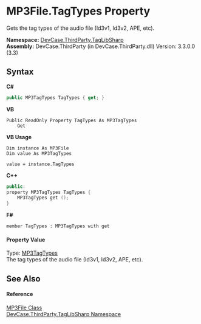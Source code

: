 # MP3File.TagTypes Property 
 

Gets the tag types of the audio file (Id3v1, Id3v2, APE, etc).

**Namespace:**&nbsp;<a href="N_DevCase_ThirdParty_TagLibSharp">DevCase.ThirdParty.TagLibSharp</a><br />**Assembly:**&nbsp;DevCase.ThirdParty (in DevCase.ThirdParty.dll) Version: 3.3.0.0 (3.3)

## Syntax

**C#**<br />
``` C#
public MP3TagTypes TagTypes { get; }
```

**VB**<br />
``` VB
Public ReadOnly Property TagTypes As MP3TagTypes
	Get
```

**VB Usage**<br />
``` VB Usage
Dim instance As MP3File
Dim value As MP3TagTypes

value = instance.TagTypes

```

**C++**<br />
``` C++
public:
property MP3TagTypes TagTypes {
	MP3TagTypes get ();
}
```

**F#**<br />
``` F#
member TagTypes : MP3TagTypes with get

```


#### Property Value
Type: <a href="T_DevCase_ThirdParty_TagLibSharp_MP3TagTypes">MP3TagTypes</a><br />The tag types of the audio file (Id3v1, Id3v2, APE, etc).

## See Also


#### Reference
<a href="T_DevCase_ThirdParty_TagLibSharp_MP3File">MP3File Class</a><br /><a href="N_DevCase_ThirdParty_TagLibSharp">DevCase.ThirdParty.TagLibSharp Namespace</a><br />